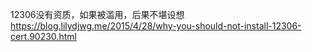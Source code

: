 12306没有资质，如果被滥用，后果不堪设想
https://blog.lilydjwg.me/2015/4/28/why-you-should-not-install-12306-cert.90230.html